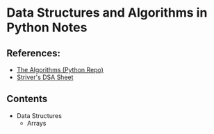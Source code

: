 # Data Structures and Algorithms in Python Notes


## References:

- [The Algorithms (Python Repo)](https://github.com/TheAlgorithms/Python)
- [Striver's DSA Sheet](https://takeuforward.org/strivers-a2z-dsa-course/strivers-a2z-dsa-course-sheet-2/)


## Contents
- Data Structures
    - Arrays
